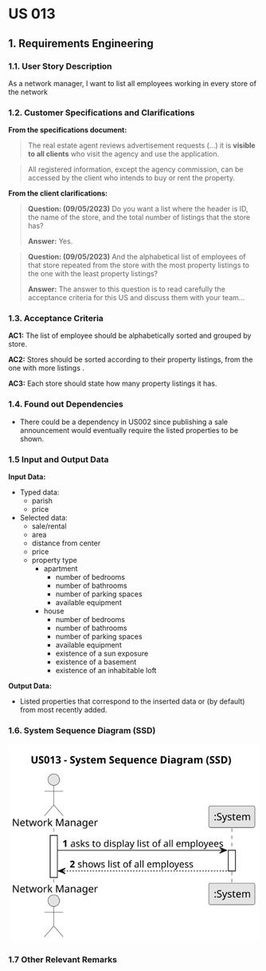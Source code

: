 # US 013

## 1. Requirements Engineering


### 1.1. User Story Description


As a network manager, I want to list all employees working in every store of the network


### 1.2. Customer Specifications and Clarifications 


**From the specifications document:**

> The real estate agent reviews advertisement requests (...) it is **visible to all clients** who visit the agency and use the application.

> All registered information, except the agency commission, can be accessed by the client who intends to buy or rent the property.


**From the client clarifications:**

> **Question: (09/05/2023)**  Do you want a list where the header is ID, the name of the store, and the total number of listings that the store has?
>  
> **Answer:** Yes.


> **Question: (09/05/2023)**  And the alphabetical list of employees of that store repeated from the store with the most property listings to the one with the least property listings?
>  
> **Answer:** The answer to this question is to read carefully the acceptance criteria for this US and discuss them with your team...

### 1.3. Acceptance Criteria

**AC1:** The list of employee should be alphabetically sorted and grouped by store.


**AC2:** Stores should be sorted according to their property listings, from the one with more listings .


**AC3:** Each store should state how many property listings it has.

### 1.4. Found out Dependencies


* There could be a dependency in US002 since publishing a sale announcement would eventually require the listed properties to be shown.


### 1.5 Input and Output Data


**Input Data:**

* Typed data:
	* parish
    * price
* Selected data:
	* sale/rental
	* area
	* distance from center
	* price
	* property type
		* apartment
			* number of bedrooms
			* number of bathrooms
			* number of parking spaces
			* available equipment
		* house
			* number of bedrooms
			* number of bathrooms
			* number of parking spaces
			* available equipment
			* existence of a sun exposure
			* existence of a basement
			* existence of an inhabitable loft

**Output Data:**

* Listed properties that correspond to the inserted data or (by default) from most recently added.

### 1.6. System Sequence Diagram (SSD)

![System Sequence Diagram](svg/us013-system-sequence-diagram.svg)

### 1.7 Other Relevant Remarks